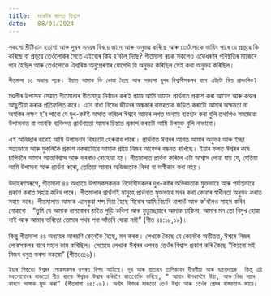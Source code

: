 ```yaml
---
title:  সংকটৰ কালত বিশ্বাস
date:   08/01/2024
---
```


সকলো খ্ৰীষ্টিয়ান হতাশা আৰু দুখৰ সময়ৰ বিষয়ে জানে আৰু অনুভৱ কৰিছে আৰু তেওঁলোকে ভাবিব পাৰে যে প্ৰভূৱে কি কৰিছে বা প্ৰভূৱে তেওঁলোকৰ সৈতে এইবোৰ কিয় হ’বলৈ দিছে? গীতমালা ৰচক সকলেও একেধৰণৰ পৰিস্থতিৰ মাজেৰে পাৰ হৈছিল আৰু তেওঁলোকে ঐশ্বৰিক অনুপ্ৰেৰণাৰ যোগেদি যি অনুভৱ কৰিছিল সেই কথা অনুভৱ কৰিছিল।

`গীতমালা ৪৪ অধ্যায় পঢ়ক। ইয়াত আমাক কি কোৱা হৈছে আৰু সকলো যুগৰ বিশ্বাসীসকলৰ বাবে এইটো কিয় প্ৰাসংগিক?`

মণ্ডলীৰ উপাসনা সেৱাত গীতমালাৰ গীতসমূহ নিৰ্বাচন কৰাই প্ৰায়ে আমি আমাৰ প্ৰাৰ্থনাত প্ৰকাশ কৰা আবেগ আৰু কথাৰ আছুতীয়া কৰাক প্ৰতিফলিত কৰে। এনে বাধা নিষেধ জীৱনৰ অন্ধকাৰ বাস্তৱতাক জড়িত কৰাটো আমাৰ অক্ষমতা বা অস্বস্তিৰ লক্ষণ হ’ব পাৰো যে দুখ-কষ্টই আঘাত কৰিলে ঈশ্বৰে আমাৰ লগত অন্যায় ব্যৱহাৰ কৰা বুলি তথাপিও সমজোৱা উপাসনাত বা আনকি ব্যক্তিগত প্ৰাৰ্থনাতো আমাৰ চিন্তাত প্ৰকাশ কৰাটো আমি উপযুক্ত বুলি নাভাবো।

এই অনিচ্ছাৰ বাবেই আমি উপাসনাৰ বিষয়টো হেৰুৱাব পাৰো। প্ৰাৰ্থনাত ঈশ্বৰৰ আগত আমাৰ অনুভৱ আৰু ইচ্ছা সত্যভাৱে আৰু মুকলিকৈ প্ৰকাশ নকৰাটোৱে আমাক প্ৰায়ে নিজৰ আবেগৰ বন্ধনত ৰাখিছে। ইয়াৰ ফলত ঈশ্বৰৰ কাষ চাপিবলৈ আমাৰ আত্মবিশ্বাস আৰু ভৰষাও নোহোৱা হয়। গীতমালাত প্ৰাৰ্থনা কৰিলে এটা আশ্বাস পোৱা যায় যে, যেতিয়া আমি উপাসনা আৰু প্ৰাৰ্থনা কৰো, তেতিয়া আমাৰ অভিজ্ঞতাক নিন্দা বা অস্বীকাৰ কৰা নহয়।

উদাহৰণস্বৰূপে, গীতমালা ৪৪ অধ্যায়ে উপাসকসকলক নিৰ্দোষীসকলৰ দুখ-কষ্টৰ অভিজ্ঞতাক মুক্তভাৱে আৰু পৰ্যাপ্তভাৱে প্ৰকাশ কৰাত সহায় কৰিব পাৰে। গীতমালাৰ প্ৰাৰ্থনাই মানুহে প্ৰাৰ্থনাত মুক্তভাৱে মনৰ কথা কোৱাৰ স্বাধীনতা অনুভৱ কৰাত সহায় কৰে। গীতমালাত আমাক এনেকুৱা শব্দ দিয়া হৈছে যিবোৰ আমি বিচাৰি নাপাওঁ আৰু ক’বলৈও সাহস কৰিব নোৱাৰো। “তুমি যে আমাক নাগবোৰৰ ঠাইত গুড়ি কৰিলা আৰু মৃত্যুচ্ছয়াৰে আমাক ঢাকিলা, আমাৰ মন তো বিমুখ হোৱা নাই আৰু আমাৰ ভৰিতো তোমাৰ পথৰ পৰা আঁতৰি যোৱা নাই” (গীত ৪৪:১৮,১৯)।

কিন্তু গীতমালা ৪৪ অধ্যায়ৰ আৰম্ভণি কেনেকৈ হৈছে, মন কৰক। লেখকে কৈছে যে কেনেকৈ অতীতত, ঈশ্বৰে নিজৰ লোকসকলৰ বাবে মহান কাম কৰিছিল। সেয়েহে লেখকে ঈশ্বৰৰ ওপৰত তেওঁৰ বিশ্বাস প্ৰকাশ কৰি কৈছে “কিয়নো মই নিজৰ ধনুত ভৰসা নকৰো” (গীত৪৪:৬)।

`ইয়াৰ পিছতো ঈশ্বৰৰ লোকসকলৰ ওপৰত বিপদ আহিছে। দুখ আৰু যাতনাৰ তালিকাখন দীঘলীয়া আৰু যন্ত্ৰনাদায়ক। কিন্তু এই সকলোবোৰৰ মাজতো গীত ৰচকে ঈশ্বৰক উদ্ধাৰ কৰিবলৈ কাতৰোক্তি কৰিছে, “ আমাৰ উপকাৰলৈ উঠা, আৰু নিজ দয়াৰ কাৰণে আমাক মুক্ত কৰা” (গীতমালা ৪৪:২৬)। অৰ্থাৎ বিপদৰ মাজতো তেওঁ ঈশ্বৰ আৰু তেওঁৰ প্ৰেমৰ বাস্তৱতাক জানে।`